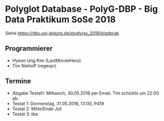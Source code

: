 # Polyglot Database - PolyG-DBP - Big Data Praktikum SoSe 2018

Siehe https://dbs.uni-leipzig.de/study/ss_2018/bigdprak

## Programmierer
* Hyeon Ung Kim (LastMinuteHero)
* Tim Niehoff (regexpr)

## Termine
* Abgabe Testat1: Mittwoch, 30.05.2018 per Email. Tim schickts um 22:00 ab.
* Testat 1: Donnerstag, 31.05.2018, 13:00, P419
* Testat 2: Mitte/Ende Juli
* Testat 3: tba
